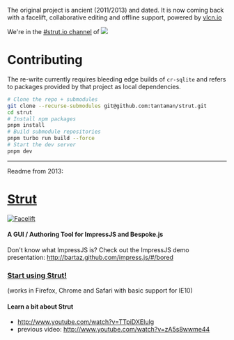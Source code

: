 The original project is ancient (2011/2013) and dated. It is now coming back with a facelift, collaborative editing and offline support, powered by [vlcn.io](https://vlcn.io)

We're in the [#strut.io channel](https://discord.com/channels/929781625473073245/1179183030468870235) of [![](https://dcbadge.vercel.app/api/server/lfwdev)](https://discord.gg/lfwdev)

# Contributing

The re-write currently requires bleeding edge builds of `cr-sqlite` and refers to packages provided by that project as local dependencies.

```bash
# Clone the repo + submodules
git clone --recurse-submodules git@github.com:tantaman/strut.git
cd strut
# Install npm packages
pnpm install
# Build submodule repositories
pnpm turbo run build --force
# Start the dev server
pnpm dev
```

---

Readme from 2013:

# [Strut](http://strut.io/)

[![Facelift](https://user-images.githubusercontent.com/1009003/201429020-ad350f8e-a488-4434-bc81-a1093bfa9c3c.png)](http://tantaman.github.io/Strut/dist/)

#### A GUI / Authoring Tool for ImpressJS and Bespoke.js

Don't know what ImpressJS is? Check out the ImpressJS demo presentation: http://bartaz.github.com/impress.js/#/bored

### [Start using Strut!](http://strut.io/)

(works in Firefox, Chrome and Safari with basic support for IE10)

#### Learn a bit about Strut

- http://www.youtube.com/watch?v=TTpiDXEIulg
- previous video: http://www.youtube.com/watch?v=zA5s8wwme44
